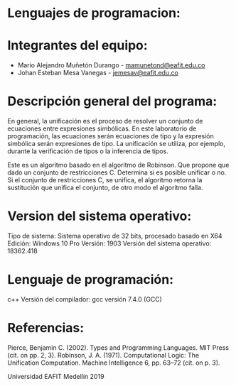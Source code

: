# Lenguajes de programacion:

# Integrantes del equipo:
- Mario Alejandro Muñetón Durango - mamunetond@eafit.edu.co
- Johan Esteban Mesa Vanegas - jemesav@eafit.edu.co


# Descripción general del programa:
En general, la unificación es el proceso de resolver un conjunto de ecuaciones entre expresiones simbólicas. En este
laboratorio de programación, las ecuaciones serán ecuaciones de tipo y la expresión simbólica serán expresiones de tipo.
La unificación se utiliza, por ejemplo, durante la verificación de tipos o la inferencia de tipos.

Este es un algoritmo basado en el algoritmo de Robinson. Que propone que dado un conjunto de restricciones C. Determina si es posible unificar o no. Si el conjunto de restricciones C, se unifica, el algoritmo retorna la sustitución que unifica el conjunto, de otro modo el algoritmo falla.

# Version del sistema operativo:
Tipo de sistema: Sistema operativo de 32 bits, procesado basado en X64
Edición: Windows 10 Pro
Versión: 1903
Versión del sistema operativo: 18362.418

# Lenguaje de programación:

c++
Versión del compilador: gcc versión 7.4.0 (GCC)

# Referencias:

Pierce, Benjamin C. (2002). Types and Programming Languages. MIT Press (cit. on pp. 2, 3).
Robinson, J. A. (1971). Computational Logic: The Unification Computation. Machine Intelligence 6,
pp. 63–72 (cit. on p. 3).



Universidad EAFIT
Medellín
2019

